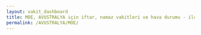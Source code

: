 ```yaml
---
layout: vakit_dashboard
title: MOE, AVUSTRALYA için iftar, namaz vakitleri ve hava durumu - ilçe/eyalet seç
permalink: /AVUSTRALYA/MOE/
---
```


<script type="text/javascript">
  var GLOBAL_COUNTRY = 'AVUSTRALYA';
  var GLOBAL_CITY = 'MOE';
  var GLOBAL_STATE = '';
  var lat = 72;
  var lon = 21;
</script>
